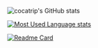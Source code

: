<!--
### Hi there 👋

**cocatrip/cocatrip** is a ✨ _special_ ✨ repository because its `README.md` (this file) appears on your GitHub profile.

Here are some ideas to get you started:

- 🔭 I’m currently working on ...
- 🌱 I’m currently learning ...
- 👯 I’m looking to collaborate on ...
- 🤔 I’m looking for help with ...
- 💬 Ask me about ...
- 📫 How to reach me: ...
- 😄 Pronouns: ...
- ⚡ Fun fact: ...
-->

![cocatrip's GitHub stats](https://github-readme-stats.vercel.app/api?username=cocatrip&show_icons=true&theme=merko)

[![Most Used Language stats](https://github-readme-stats.vercel.app/api/top-langs/?username=cocatrip&layout=compact&theme=merko)](https://github.com/anuraghazra/github-readme-stats)

[![Readme Card](https://github-readme-stats.vercel.app/api/pin/?username=cocatrip&repo=anti-sp&theme=merko)](https://github.com/cocatrip/anti-sp)
<!--(https://github.com/anuraghazra/github-readme-stats)-->
